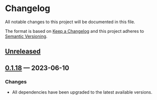 # Changelog

All notable changes to this project will be documented in this file.

The format is based on [Keep a Changelog](http://keepachangelog.com)
and this project adheres to
[Semantic Versioning](http://semver.org/spec/v2.0.0.html).

## [Unreleased]

## [0.1.18] — 2023-06-10

### Changes

- All dependencies have been upgraded to the latest available versions.

[0.1.18]: https://github.com/logicblocks/cartus/compare/0.1.0...0.1.18
[Unreleased]: https://github.com/logicblocks/cartus/compare/0.1.18...HEAD
